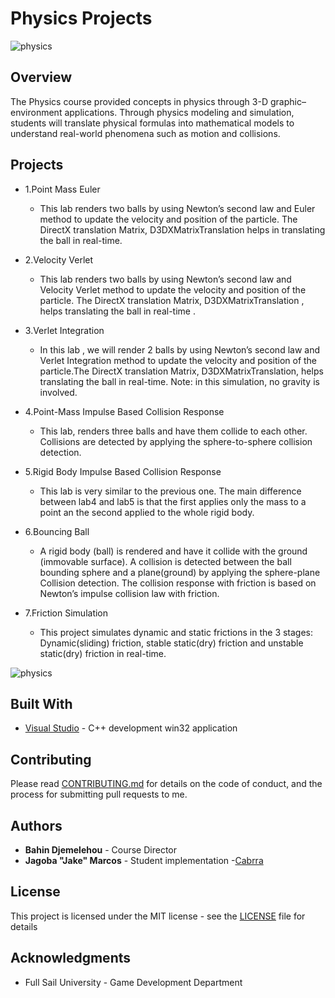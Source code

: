 Physics Projects
================

![physics](https://github.com/Cabrra/cabrra.github.io/raw/master/Images/physics/bouncingBall.png)

## Overview

The Physics course provided concepts in physics through 3-D graphic–environment applications. Through physics modeling and simulation, students will translate physical formulas into mathematical models to understand real-world phenomena such as motion and collisions.

## Projects

+ 1.Point Mass Euler
	+ This lab renders two balls by using Newton’s  second law and Euler method to update the velocity and position of the particle. The DirectX translation Matrix, D3DXMatrixTranslation helps in translating the ball in real-time.
	
+ 2.Velocity Verlet
	+ This lab renders two balls by using Newton’s  second law and Velocity Verlet method to update the velocity and position of the particle. The DirectX translation Matrix, D3DXMatrixTranslation , helps translating the ball in real-time . 
	
+ 3.Verlet Integration
	+ In this lab , we will render 2 balls by using Newton’s  second law and Verlet Integration method to update the velocity and position of the particle.The DirectX translation Matrix, D3DXMatrixTranslation, helps translating the ball in real-time. Note: in this simulation, no gravity is involved.
	
+ 4.Point-Mass Impulse Based Collision Response
	+ This lab, renders three balls and have them collide to each other. Collisions are detected by applying the sphere-to-sphere collision detection.

+ 5.Rigid Body Impulse Based Collision Response
	+ This lab is very similar to the previous one. The main difference between lab4 and lab5 is that the first applies only the mass to a point an the second applied to the whole rigid body.

+ 6.Bouncing Ball
	+ A rigid body (ball) is rendered and have it collide with the ground (immovable surface). A collision is detected between the ball bounding sphere and a plane(ground) by applying the sphere-plane Collision detection. The collision response  with friction is based on Newton’s impulse collision law  with friction.

+ 7.Friction Simulation
	+ This project simulates dynamic and static frictions in the 3 stages: Dynamic(sliding) friction, stable static(dry) friction and unstable static(dry) friction in real-time.

![physics](https://github.com/Cabrra/cabrra.github.io/raw/master/Images/physics/mass.png)

## Built With

* [Visual Studio](https://visualstudio.microsoft.com/)	- C++ development win32 application

## Contributing

Please read [CONTRIBUTING.md](https://github.com/Cabrra/Contributing-template/blob/master/Contributing-template.md) for details on the code of conduct, and the process for submitting pull requests to me.

## Authors

* **Bahin Djemelehou** 		- Course Director
* **Jagoba "Jake" Marcos** 	- Student implementation -[Cabrra](https://github.com/Cabrra)

## License

This project is licensed under the MIT license - see the [LICENSE](LICENSE) file for details

## Acknowledgments

* Full Sail University - Game Development Department
